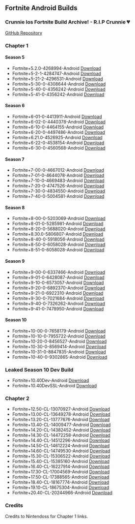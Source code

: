 ## Fortnite Android Builds

### Crunnie Ios Fortnite Build Archive! - R.I.P Crunnie 💔
[GitHub Repository](https://github.com/Crunnie/FNiOS-Archive)

### Chapter 1

#### Season 5
- Fortnite+5.2.0-4268994-Android [Download](https://drive.google.com/file/d/1BoLxohiTEkTKG40TXPQ3iEG-oFWnPybg/view?usp=sharing)
- Fortnite+5-2-1-4284747-Android [Download](https://drive.google.com/file/d/1Jtk9xiuDI03bMU5QPIsv5ab3XIRGZYcl/view?usp=sharing)
- Fortnite+5-21-2-4296531-Android [Download](https://drive.google.com/file/d/1dDswjaTG08uCPMF2Y8Y6d_VbJTkmAqM5/view?usp=sharing)
- Fortnite+5-30-0-4308644-Android [Download](https://drive.google.com/file/d/1Y611jmk7qjqsfAjD1J2UD0m4joRGw95L/view?usp=sharing)
- Fortnite+5-40-0-4356242-Android [Download](https://drive.google.com/file/d/1X5Vz-jz15f7aUvOTbaApTRokwMHFzQib/view?usp=sharing)
- Fortnite+5-41-0-4356242-Android [Download](https://drive.google.com/file/d/1kO8KZihAfrAOLLvEqAbj7bVx1qLVG2pw/view?usp=sharing)

#### Season 6
- Fortnite+6-01-0-4413911-Android [Download](https://drive.google.com/file/d/1nwsQdt37qzeQ_P3S4mtpYKakQr9Zs2k0/view?usp=sharing)
- Fortnite+6-02-0-4440378-Android [Download](https://drive.google.com/file/d/1VUf1r7Oinxeb_yyAJaz22HAWAxnQ3g9I/view?usp=sharing)
- Fortnite+6-10-0-4464155-Android [Download](https://drive.google.com/file/d/17kJF6po8BvW9TcsU9DFsmOef0p14qJW5/view?usp=sharing)
- Fortnite+6-20-0-4497486-Android [Download](https://drive.google.com/file/d/14xLguHuV8ddb2WPa9umwDVT_xM2Pq6dt/view?usp=sharing)
- Fortnite+6.21.0-4526925-Android [Download](https://drive.google.com/file/d/17gW24YHREBw0uzbAYTNDoMdQkT7G_fqn/view?usp=sharing)
- Fortnite+6-22-0-4538154-Android [Download](https://drive.google.com/file/d/1T0cx0Xk-urYgVVyEzzy0wKF36Gqlhcys/view?usp=sharing)
- Fortnite+6-30-0-4560568-Android [Download](https://drive.google.com/file/d/1MvT7bCOiK_ydAVO5C93dECEfnhxPxlCc/view?usp=sharing)

#### Season 7
- Fortnite+7-00-0-4667012-Android [Download](https://drive.google.com/file/d/1efpivYrgbXtW-Ri4XTw9Tynwe5v1OGwQ/view?usp=sharing)
- Fortnite+7-01-0-4644078-Android [Download](https://drive.google.com/file/d/1c32jo4MqssfT-fe-7bZfv9E3V5UlVa9R/view?usp=sharing)
- Fortnite+7-10-0-4669483-Android [Download](https://drive.google.com/file/d/1p5EfKbank1BwnQukOsEePTZPFhG6Ayy0/view?usp=sharing)
- Fortnite+7-20-0-4747526-Android [Download](https://drive.google.com/file/d/1SsZoikv6CgGwtLO6YFc_lpJX2hRjWoqU/view?usp=sharing)
- Fortnite+7-30-0-4834550-Android [Download](https://drive.google.com/file/d/10PN3aXO6IOU2xWiy3tw170_prNBIXXWe/view?usp=sharing)
- Fortnite+7-40-0-5004581-Android [Download](https://drive.google.com/file/d/1x-VNkPoeN_UvzfxNMXwaJeTGa7LjPm3h/view?usp=sharing)

#### Season 8
- Fortnite+8-00-0-5203069-Android [Download](https://drive.google.com/file/d/1KlHoViLnf9_o--BZJyxN9XoI7pmDcp0K/view?usp=sharing)
- Fortnite+8-01-0-5285981-Android [Download](https://drive.google.com/file/d/1lb6Llos9ywgRToZicTexjTVe4lNTLuch/view?usp=sharing)
- Fortnite+8-20-0-5688020-Android [Download](https://drive.google.com/file/d/1H2_9PbvfILSLWbagoBbFTbvXeG2t2RS6/view?usp=sharing)
- Fortnite+8.30.0-5806807-Android [Download](https://drive.google.com/file/d/1Sg8kkXraQ2QpyPLzvBBhxlpsbqcahy26/view?usp=sharing)
- Fortnite+8-40-0-5918056-Android [Download](https://drive.google.com/file/d/11bMtU1LO-PxNTTMjUSBP4axSU6X2hy1w/view?usp=sharing)
- Fortnite+8-50-0-6058028-Android [Download](https://drive.google.com/file/d/1UAKvMDjuXLr94pz83ZclLbkRDJPOI6Gm/view?usp=sharing)
- Fortnite+8-51-0-6058028-Android [Download](https://drive.google.com/file/d/1cpQCA0Yh3-i2N0wPgeE5Veq7IYlWSPbY/view?usp=sharing)

#### Season 9
- Fortnite+9-00-0-6337466-Android [Download](https://drive.google.com/file/d/1YSK7jJsT3BdRmddfLMrH1LgHNPtbZ3V-/view?usp=sharing)
- Fortnite+9-01-0-6428087-Android [Download](https://drive.google.com/file/d/1gPaq_eTlKj4gzVeUMar6tYwk40VCAxMD/view?usp=sharing)
- Fortnite+9-10-0-6573057-Android [Download](https://drive.google.com/file/d/12GNhP8Z-Nm-QTFY-n2mQDreOueFl7Ev8/view?usp=sharing)
- Fortnite+9-20-0-6892370-Android [Download](https://drive.google.com/file/d/1NmhkzyH-VNnabuV9D3y28T2w2-AWLwlU/view?usp=sharing)
- Fortnite+9-21-0-6922310-Android [Download](https://drive.google.com/file/d/1MlvEF_NyncopX32x_Qs31PSRnxQ7FtzH/view?usp=sharing)
- Fortnite+9-30-0-7021684-Android [Download](https://drive.google.com/file/d/1qm1gBcgT3DhRafuk4bl7lyU_VDHvh4YT/view?usp=sharing)
- Fortnite+9-40-0-7326262-Android [Download](https://drive.google.com/file/d/1mQff8Bm6vpPVSlr-lR5DUz38l77oNozP/view?usp=sharing)
- Fortnite+9-41-0-7478950-Android [Download](https://drive.google.com/file/d/1ecMrfBPQ32ns27EyjJ7tuoILfkikxyau/view?usp=sharing)

#### Season 10
- Fortnite+10-00-0-7658179-Android [Download](https://drive.google.com/file/d/1kFxjmSB82J0j1M7ZezUw8Hbh02Dx6L5_/view?usp=sharing)
- Fortnite+10-10-0-7955722-Android [Download](https://drive.google.com/file/d/1XfTfZ4nggcoEEZj-ZcFwqzrtTEex18Mx/view?usp=sharing)
- Fortnite+10-20-0-8456527-Android [Download](https://drive.google.com/file/d/1JBZfh7-0Ctq-LkyopizyX_hywAAG2zlQ/view?usp=sharing)
- Fortnite+10-30-0-8569414-Android [Download](https://drive.google.com/file/d/1JBg3J3dIBKccbfyIGVvtrcygto1QrO4m/view?usp=sharing)
- Fortnite+10-31-0-8847835-Android [Download](https://drive.google.com/file/d/1mvkAPACxFpMcvALEPyOZHEIEvoZlvSpt/view?usp=sharing)
- Fortnite+10-40-0-9302865-Android [Download](https://drive.google.com/file/d/15KvcwVahAgaND1bt3RBm2TtUpIPlYnF-/view?usp=sharing)

### Leaked Season 10 Dev Build
- Fortnite+10.40Dev-Android [Download](https://cdn.discordapp.com/attachments/784567894347743252/849038005611397120/Fortnite_10.40.apk)
- Fortnite+10.40DevSSL-Android [Download](https://cdn.discordapp.com/attachments/784567894347743252/849416302803812372/Fortnite_10.40_DEVBUILD_No_SSL_Pinning_TEST2.apk)


### Chapter 2
- Fortnite+12.50-CL-13070927-Android [Download](https://download.epicgames.com/Builds/Fortnite/Apk/fpbBbXcFKoMCZ54Wx0ORNGh9iI9v0A.apk)
- Fortnite+13.00-CL-13649278-Android [Download](https://download.epicgames.com/Builds/Fortnite/Apk/rLMAEvLhxGYr6Lzqx0KJrR3bwjl3ww.apk)
- Fortnite+13.20-CL-13777676-Android [Download](https://download.epicgames.com/Builds/Fortnite/Apk/NZH1KVkueuRbHJyzVUqj2jxOjudsBA.apk)
- Fortnite+13.40-CL-14009477-Android [Download](https://download.epicgames.com/Builds/Fortnite/Apk/wHKFZIVWMtpFF6k2W0mY6PZRPel4bA.apk)
- Fortnite+14.20-CL-14382452-Android [Download](https://download.epicgames.com/Builds/Fortnite/Apk/Iy4rc3pgU6idaVFO60ilCytWPloJdA.apk)
- Fortnite+14.30-CL-14472258-Android [Download](https://download.epicgames.com/Builds/Fortnite/Apk/hqR7duAeIOY4FZcF-U6-WRYHbiCUSg.apk)
- Fortnite+14.40-CL-14512296-Android [Download](https://download.epicgames.com/Builds/Fortnite/Apk/e9imAC1pIDoV0EcG8USAexuSyVI1Zw.apk)
- Fortnite+14.50-CL-14612224-Android [Download](https://download.epicgames.com/Builds/Fortnite/Apk/ZarhOTPGGgjXrigaeUa5uYut6L5stA.apk)
- Fortnite+14.60-CL-14749530-Android [Download](https://download.epicgames.com/Builds/Fortnite/Apk/oy-rTTV5DKihksLSXkeqiFHf3bJWsg.apk)
- Fortnite+15.30-CL-15306522-Android [Download](https://download.epicgames.com/Builds/Fortnite/Apk/eWmiWtio3xCFWt9zqUaJenv5x67pjw.apk)
- Fortnite+15.40-CL-15385160-Android [Download](https://download.epicgames.com/Builds/Fortnite/Apk/9uNNmMSrGQxhg4VJ6kiWB1MSR6yKbA.apk)
- Fortnite+16.40-CL-16227914-Android [Download](https://download.epicgames.com/Builds/Fortnite/Apk/6oCsThtOptRg4rUMn02oBaSescZQmw.apk)
- Fortnite+17.30-CL-17004569-Android [Download](https://download.epicgames.com/Builds/Fortnite/Apk/Y7D325vRCVGCIopmS0ydTLSCF2WTHQ.apk)
- Fortnite+17.50-CL-17388565-Android [Download](https://download.epicgames.com/Builds/Fortnite/Apk/dfmbrVabJDkffo3JFUm9lCzsuDfxNw.apk)
- Fortnite+18.40-CL-18167774-Android [Download](https://download.epicgames.com/Builds/Fortnite/Apk/zXlD50eK4jjDJ7HYFEyw7-hSarZZ-g.apk)
- Fortnite+19.10-CL-18675304-Android [Download](https://download.epicgames.com/Builds/Fortnite/Apk/cBHUNUDenH2687fMQkuN9CGAYRATvg.apk)
- Fortnite+20.40-CL-20244966-Android [Download](https://download.epicgames.com/Builds/Fortnite/Apk/kHCS9CviEm7Pd_3NZEixlYElSreT7g.apk)

### Credits
Credits to Nintendoss for Chapter 1 links.

